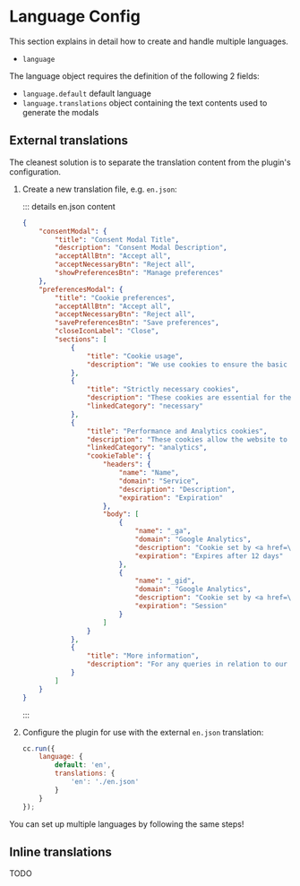 # Language Config

This section explains in detail how to create and handle multiple languages.

- `language`

The language object requires the definition of the following 2 fields:

- `language.default` default language
- `language.translations` object containing the text contents used to generate the modals

## External translations
The cleanest solution is to separate the translation content from the plugin's configuration.

1. Create a new translation file, e.g. `en.json`:

    ::: details en.json content
    ```json
    {
        "consentModal": {
            "title": "Consent Modal Title",
            "description": "Consent Modal Description",
            "acceptAllBtn": "Accept all",
            "acceptNecessaryBtn": "Reject all",
            "showPreferencesBtn": "Manage preferences"
        },
        "preferencesModal": {
            "title": "Cookie preferences",
            "acceptAllBtn": "Accept all",
            "acceptNecessaryBtn": "Reject all",
            "savePreferencesBtn": "Save preferences",
            "closeIconLabel": "Close",
            "sections": [
                {
                    "title": "Cookie usage",
                    "description": "We use cookies to ensure the basic functionalities of the website and to enhance your online experience ..."
                },
                {
                    "title": "Strictly necessary cookies",
                    "description": "These cookies are essential for the proper functioning of my website. Without these cookies, the website would not work properly",
                    "linkedCategory": "necessary"
                },
                {
                    "title": "Performance and Analytics cookies",
                    "description": "These cookies allow the website to remember the choices you have made in the past",
                    "linkedCategory": "analytics",
                    "cookieTable": {
                        "headers": {
                            "name": "Name",
                            "domain": "Service",
                            "description": "Description",
                            "expiration": "Expiration"
                        },
                        "body": [
                            {
                                "name": "_ga",
                                "domain": "Google Analytics",
                                "description": "Cookie set by <a href=\"#das\">Google Analytics</a>.",
                                "expiration": "Expires after 12 days"
                            },
                            {
                                "name": "_gid",
                                "domain": "Google Analytics",
                                "description": "Cookie set by <a href=\"#das\">Google Analytics</a>",
                                "expiration": "Session"
                            }
                        ]
                    }
                },
                {
                    "title": "More information",
                    "description": "For any queries in relation to our policy on cookies and your choices, please <a class=\"cc-link\" href=\"#yourdomain.com\">contact us</a>."
                }
            ]
        }
    }
    ```
    :::

2. Configure the plugin for use with the external `en.json` translation:

    ```javascript
    cc.run({
        language: {
            default: 'en',
            translations: {
                'en': './en.json'
            }
        }
    });
    ```

You can set up multiple languages by following the same steps!

## Inline translations

TODO